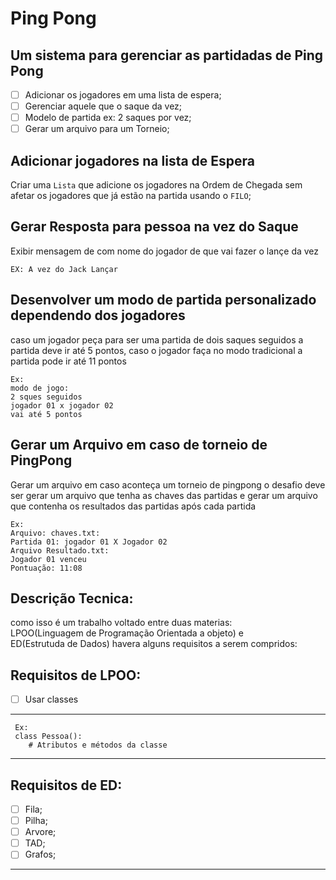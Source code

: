 # Ping Pong
## Um sistema para gerenciar as partidadas de Ping Pong
- [ ] Adicionar os jogadores em uma lista de espera;
- [ ] Gerenciar aquele que o saque da vez;
- [ ] Modelo de partida ex: 2 saques por vez;
- [ ] Gerar um arquivo para um Torneio;  

## Adicionar jogadores na lista de Espera 
 Criar uma `Lista` que adicione os jogadores na Ordem de Chegada 
 sem afetar os jogadores que já estão na partida usando o `FILO`;

## Gerar Resposta para pessoa na vez do Saque
  Exibir mensagem de com nome do jogador de que vai
  fazer o lançe da vez

 `EX: A vez do Jack Lançar`

## Desenvolver um modo de partida personalizado dependendo dos jogadores
 caso um jogador peça para ser uma partida de dois saques seguidos a partida 
 deve ir até 5 pontos, caso o jogador faça no modo tradicional a partida pode ir até 11 pontos

    Ex: 
    modo de jogo: 
    2 sques seguidos 
    jogador 01 x jogador 02 
    vai até 5 pontos

## Gerar um Arquivo em caso de torneio de PingPong

  Gerar um arquivo em caso aconteça um torneio de pingpong
  o desafio deve ser gerar um arquivo que tenha as chaves das partidas
  e gerar um arquivo que contenha os resultados das partidas após cada partida
  
    Ex: 
    Arquivo: chaves.txt: 
    Partida 01: jogador 01 X Jogador 02 
    Arquivo Resultado.txt: 
    Jogador 01 venceu 
    Pontuação: 11:08

## Descrição Tecnica:

como isso é um trabalho voltado entre duas materias: <br>
LPOO(Linguagem de Programação Orientada a objeto) e <br>
ED(Estrutuda de Dados) havera alguns requisitos a serem compridos:

## Requisitos de LPOO:
- [ ] Usar classes

---
     Ex: 
     class Pessoa():
		# Atributos e métodos da classe
---
## Requisitos de ED:
- [ ] Fila;
- [ ] Pilha;
- [ ] Arvore;
- [ ] TAD;
- [ ] Grafos;
---
